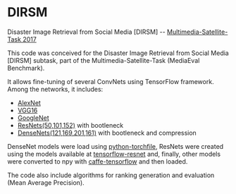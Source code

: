 # DIRSM
Disaster Image Retrieval from Social Media [DIRSM] -- [Multimedia-Satellite-Task 2017](http://www.multimediaeval.org/mediaeval2017/multimediasatellite/)

This code was conceived for the Disaster Image Retrieval from Social Media [DIRSM] subtask, part of the Multimedia-Satellite-Task (MediaEval Benchmark).

It allows fine-tuning of several ConvNets using TensorFlow framework.
Among the networks, it includes:

  - [AlexNet](https://papers.nips.cc/paper/4824-imagenet-classification-with-deep-convolutional-neural-networks)
  - [VGG16](https://arxiv.org/abs/1512.03385)
  - [GoogleNet](https://arxiv.org/abs/1512.03385)
  - [ResNets(50,101,152)](https://arxiv.org/abs/1512.03385) with bootleneck
  - [DenseNets(121,169,201,161)](https://arxiv.org/abs/1608.06993) with bootleneck and compression

DenseNet models were load using [python-torchfile](https://github.com/bshillingford/python-torchfile), ResNets were created using the models available at [tensorflow-resnet](https://github.com/ry/tensorflow-resnet) and, finally, other models were converted to npy with [caffe-tensorflow](https://github.com/ethereon/caffe-tensorflow) and then loaded.

The code also include algorithms for ranking generation and evaluation (Mean Average Precision).
